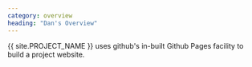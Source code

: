 ```yaml
---
category: overview
heading: "Dan's Overview"
---
```


&#8291;<span class="project-name">{{ site.PROJECT_NAME }}</span> uses github's in-built Github Pages facility to build a project website.

